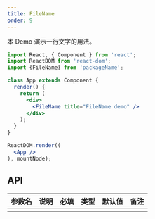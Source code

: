 ```yaml
---
title: FileName
order: 9
---
```


本 Demo 演示一行文字的用法。

```jsx
import React, { Component } from 'react';
import ReactDOM from 'react-dom';
import {FileName} from 'packageName';

class App extends Component {
  render() {
    return (
      <div>
        <FileName title="FileName demo" />
      </div>
    );
  }
}

ReactDOM.render((
  <App />
), mountNode);
```


## API

| 参数名 | 说明 | 必填 | 类型 | 默认值 | 备注 |
| ------ | ---- | ---- | ---- | ------ | ---- |
|        |      |      |      |        |      |